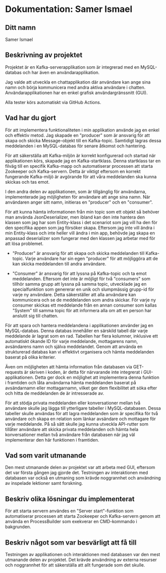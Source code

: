 # Dokumentation: Samer Ismael

## Ditt namn
Samer Ismael

## Beskrivning av projektet

Projektet är en Kafka-serverapplikation som är integrerad med en MySQL-databas och har även en användarapplikation.

Jag valde att utveckla en chattapplikation där användare kan ange sina namn och börja kommunicera med andra aktiva användare i chatten. Användarapplikationen har en enkel grafisk användargränssnitt (GUI).

Alla tester körs automatiskt via GitHub Actions. 

## Vad har du gjort

För att implementera funktionaliteten i min applikation använde jag en enkel och effektiv metod. Jag skapade en "producer" som är ansvarig för att skapa och skicka Message-objekt till en Kafka-topic. Samtidigt lagras dessa meddelanden i en MySQL-databas för senare åtkomst och hantering.

För att säkerställa att Kafka-miljön är korrekt konfigurerad och startad när applikationen körs, skapade jag en Kafka-startklass. Denna startklass tar en filväg till en specifik Kafka-mapp och automatiserar processen att starta Zookeeper och Kafka-servern. Detta är viktigt eftersom en korrekt fungerande Kafka-miljö är avgörande för att våra meddelanden ska kunna skickas och tas emot.

I den andra delen av applikationen, som är tillgänglig för användarna, implementerade jag möjligheten för användare att ange sina namn. När användaren anger sitt namn, initieras en "producer" och en "consumer".

För att kunna hämta informationen från min topic som ett objekt så behöver man använda JsonDeserializer, men ibland kan den inte hantera den klassen som jag har som Entity-klass i det scenariot som jag vill ha den för den specifika appen som jag försöker skapa. Eftersom jag inte vill ändra i min Entity-klass och inte heller vill ändra i min app, behövde jag skapa en anpassad deserializer som fungerar med den klassen jag arbetar med för att lösa problemet.

- "Producer" är ansvarig för att skapa och skicka meddelanden till Kafka-topic. Varje användare har sin egen "producer" för att möjliggöra att de kan skicka meddelanden till andra användare.

- "Consumer" är ansvarig för att lyssna på Kafka-topic och ta emot meddelanden. Eftersom det inte är möjligt för två "consumers" som tillhör samma grupp att lyssna på samma topic, utvecklade jag en specialfunktion som genererar en unik och slumpmässig grupp-id för varje ny användare. Detta säkerställer att alla användare kan kommunicera och se de meddelanden som andra skickar. För varje ny consumer skickas ett meddelande från en annan consumer som kallas "System" till samma topic för att informera alla om att en person har anslutit sig till chatten.

För att spara och hantera meddelandena i applikationen använder jag en MySQL-databas. Denna databas innehåller en särskild tabell där varje meddelande är lagrat som en rad. Tabellen har flera kolumner, inklusive ett automatiskt ökande ID för varje meddelande, mottagarens namn, avsändarens namn och själva meddelandet. Genom att använda en strukturerad databas kan vi effektivt organisera och hämta meddelanden baserat på olika kriterier.

Även om möjligheten att hämta information från databasen via GET-requests är skriven i koden, är detta för närvarande inte integrerat i GUI-applikationen. Detta ger dock en möjlighet att implementera denna funktion i framtiden och låta användarna hämta meddelanden baserat på avsändarnamn eller mottagarnamn, vilket ger dem flexibilitet att söka efter och hitta de meddelanden de är intresserade av.

För att stödja privata meddelanden eller konversationer mellan två användare skulle jag lägga till ytterligare tabeller i MySQL-databasen. Dessa tabeller skulle användas för att lagra meddelanden som är specifika för två användare och skapa en relation som länkar avsändare och mottagare för varje meddelande. På så sätt skulle jag kunna utveckla API-rutter som tillåter användare att skicka privata meddelanden och hämta hela konversationer mellan två användare från databasen när jag väl implementerar den här funktionen i framtiden.

## Vad som varit utmanande

Den mest utmanande delen av projektet var att arbeta med GUI, eftersom det var första gången jag gjorde det. Testningen av interaktionen med databasen var också en utmaning som krävde noggrannhet och användning av inspelade lektioner samt forskning.

## Beskriv olika lösningar du implementerat

För att starta servern användes en "Server start"-funktion som automatiserar processen att starta Zookeeper och Kafka-servern genom att använda en ProcessBuilder som exekverar en CMD-kommando i bakgrunden.

## Beskriv något som var besvärligt att få till

Testningen av applikationen och interaktionen med databasen var den mest utmanande delen av projektet. Det krävde användning av externa resurser och noggrannhet för att säkerställa att allt fungerade som det skulle.
